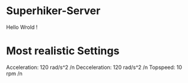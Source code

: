 # Superhiker-Server

Hello Wrold !


# Most realistic Settings

Acceleration:   120 rad/s^2 /n
Decceleration:  120 rad/s^2 /n
Topspeed:       10 rpm      /n

